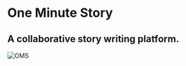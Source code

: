 <h1> One Minute Story </h1>
<h2> A collaborative story writing platform.</h2>
<img src="https://github.com/user-attachments/assets/eadd6f52-3449-4dab-a339-8a483d7d4ac0" alt="OMS" />

